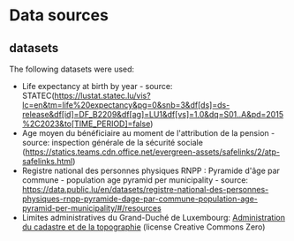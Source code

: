 # Data sources

## datasets

The following datasets were used:
 * Life expectancy at birth by year - source: STATEC(https://lustat.statec.lu/vis?lc=en&tm=life%20expectancy&pg=0&snb=3&df[ds]=ds-release&df[id]=DF_B2209&df[ag]=LU1&df[vs]=1.0&dq=S01..A&pd=2015%2C2023&to[TIME_PERIOD]=false)
 * Age moyen du bénéficiaire au moment de l'attribution de la pension - source: inspection générale de la sécurité sociale (https://statics.teams.cdn.office.net/evergreen-assets/safelinks/2/atp-safelinks.html)
 * Registre national des personnes physiques RNPP : Pyramide d'âge par commune - population age pyramid per municipality - source: https://data.public.lu/en/datasets/registre-national-des-personnes-physiques-rnpp-pyramide-dage-par-commune-population-age-pyramid-per-municipality/#/resources
 * Limites administratives du Grand-Duché de Luxembourg: [Administration du cadastre et de la topographie](https://data.public.lu/en/datasets/limites-administratives-du-grand-duche-de-luxembourg/) (license Creative Commons Zero)
